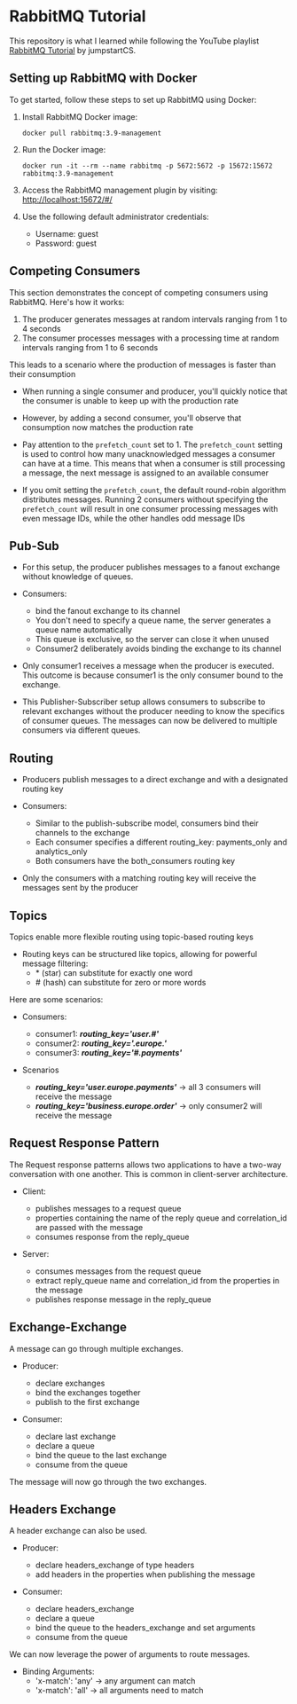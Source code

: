 # RabbitMQ Tutorial

This repository is what I learned while following the YouTube playlist [RabbitMQ Tutorial](https://www.youtube.com/playlist?list=PLalrWAGybpB-UHbRDhFsBgXJM1g6T4IvO) by jumpstartCS.

## Setting up RabbitMQ with Docker

To get started, follow these steps to set up RabbitMQ using Docker:

1. Install RabbitMQ Docker image:
    ```
    docker pull rabbitmq:3.9-management
    ```

2. Run the Docker image:
    ```
    docker run -it --rm --name rabbitmq -p 5672:5672 -p 15672:15672 rabbitmq:3.9-management
    ```

3. Access the RabbitMQ management plugin by visiting:
    [http://localhost:15672/#/](http://localhost:15672/#/)

4. Use the following default administrator credentials:
    - Username: guest
    - Password: guest

## Competing Consumers

This section demonstrates the concept of competing consumers using RabbitMQ. Here's how it works:

1. The producer generates messages at random intervals ranging from 1 to 4 seconds
2. The consumer processes messages with a processing time at random intervals ranging from 1 to 6 seconds

This leads to a scenario where the production of messages is faster than their consumption

- When running a single consumer and producer, you'll quickly notice that the consumer is unable to keep up with the production rate

- However, by adding a second consumer, you'll observe that consumption now matches the production rate

- Pay attention to the `prefetch_count` set to 1. The `prefetch_count` setting is used to control how many unacknowledged messages a consumer can have at a time. This means that when a consumer is still processing a message, the next message is assigned to an available consumer

- If you omit setting the `prefetch_count`, the default round-robin algorithm distributes messages. Running 2 consumers without specifying the `prefetch_count` will result in one consumer processing messages with even message IDs, while the other handles odd message IDs

## Pub-Sub

- For this setup, the producer publishes messages to a fanout exchange without knowledge of queues.


- Consumers:
  - bind the fanout exchange to its channel
  - You don't need to specify a queue name, the server generates a queue name automatically
  - This queue is exclusive, so the server can close it when unused
  - Consumer2 deliberately avoids binding the exchange to its channel


- Only consumer1 receives a message when the producer is executed. This outcome is because consumer1 is the only consumer bound to the exchange.


- This Publisher-Subscriber setup allows consumers to subscribe to relevant exchanges without the producer needing to know the specifics of consumer queues. The messages can now be delivered to multiple consumers via different queues.

## Routing

- Producers publish messages to a direct exchange and with a designated routing key


- Consumers:
    - Similar to the publish-subscribe model, consumers bind their channels to the exchange
    - Each consumer specifies a different routing_key: payments_only and analytics_only
    - Both consumers have the both_consumers routing key


- Only the consumers with a matching routing key will receive the messages sent by the producer

## Topics

Topics enable more flexible routing using topic-based routing keys

- Routing keys can be structured like topics, allowing for powerful message filtering:
  - \* (star) can substitute for exactly one word
  - \# (hash) can substitute for zero or more words

Here are some scenarios:

- Consumers: 
  - consumer1: **_routing_key='user.#'_**
  - consumer2: **_routing_key='*.europe.*'_**
  - consumer3: **_routing_key='#.payments'_**


- Scenarios
  - **_routing_key='user.europe.payments'_**  &rarr; all 3 consumers will receive the message
  - **_routing_key='business.europe.order'_**  &rarr; only consumer2 will receive the message

## Request Response Pattern

The Request response patterns allows two applications to have a two-way conversation with one another.
This is common in client-server architecture.

- Client:
  - publishes messages to a request queue
  - properties containing the name of the reply queue and correlation_id are passed with the message
  - consumes response from the reply_queue

- Server:
  - consumes messages from the request queue
  - extract reply_queue name and correlation_id from the properties in the message
  - publishes response message in the reply_queue

## Exchange-Exchange

A message can go through multiple exchanges.

- Producer:
  - declare exchanges
  - bind the exchanges together
  - publish to the first exchange

- Consumer:
  - declare last exchange
  - declare a queue
  - bind the queue to the last exchange
  - consume from the queue

The message will now go through the two exchanges.

## Headers Exchange

A header exchange can also be used.

- Producer:
  - declare headers_exchange of type headers
  - add headers in the properties when publishing the message


- Consumer:
  - declare headers_exchange
  - declare a queue
  - bind the queue to the headers_exchange and set arguments
  - consume from the queue

We can now leverage the power of arguments to route messages.

- Binding Arguments:
  - 'x-match': 'any' &rarr; any argument can match
  - 'x-match': 'all' &rarr; all arguments need to match


